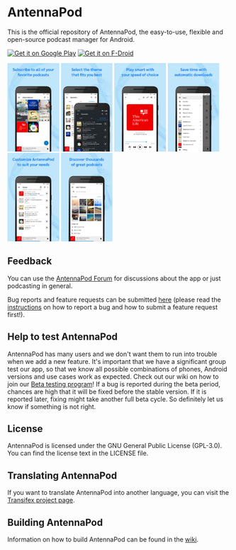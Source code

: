 # AntennaPod

This is the official repository of AntennaPod, the easy-to-use, flexible and open-source podcast manager for Android.

[<img src="https://play.google.com/intl/en_us/badges/images/generic/en_badge_web_generic.png"
      alt="Get it on Google Play"
      height="70">](https://play.google.com/store/apps/details?id=de.danoeh.antennapod)
[<img src="https://fdroid.gitlab.io/artwork/badge/get-it-on.png"
      alt="Get it on F-Droid"
      height="70">](https://f-droid.org/app/de.danoeh.antennapod)
      
<img src="https://raw.githubusercontent.com/AntennaPod/AntennaPod/develop/app/src/main/play/listings/en-US/graphics/phone-screenshots/00.png" alt="Screenshot 0" height="200"> <img src="https://raw.githubusercontent.com/AntennaPod/AntennaPod/develop/app/src/main/play/listings/en-US/graphics/phone-screenshots/01.png" alt="Screenshot 1" height="200"> <img src="https://raw.githubusercontent.com/AntennaPod/AntennaPod/develop/app/src/main/play/listings/en-US/graphics/phone-screenshots/02.png" alt="Screenshot 2" height="200"> <img src="https://raw.githubusercontent.com/AntennaPod/AntennaPod/develop/app/src/main/play/listings/en-US/graphics/phone-screenshots/03.png" alt="Screenshot 3" height="200"> <img src="https://raw.githubusercontent.com/AntennaPod/AntennaPod/develop/app/src/main/play/listings/en-US/graphics/phone-screenshots/04.png" alt="Screenshot 4" height="200"> <img src="https://raw.githubusercontent.com/AntennaPod/AntennaPod/develop/app/src/main/play/listings/en-US/graphics/phone-screenshots/05.png" alt="Screenshot 5" height="200">


## Feedback
You can use the [AntennaPod Forum](https://forum.antennapod.org/) for discussions about the app or just podcasting in general.

Bug reports and feature requests can be submitted [here](https://github.com/AntennaPod/AntennaPod/issues) (please read the [instructions](https://github.com/AntennaPod/AntennaPod/blob/master/CONTRIBUTING.md) on how to report a bug and how to submit a feature request first!).

## Help to test AntennaPod
AntennaPod has many users and we don't want them to run into trouble when we add a new feature. It's important that we have a significant group test our app, so that we know all possible combinations of phones, Android versions and use cases work as expected. Check out our wiki on how to join our [Beta testing program](https://antennapod.org/documentation/general/beta)! If a bug is reported during the beta period, chances are high that it will be fixed before the stable version. If it is reported later, fixing might take another full beta cycle. So definitely let us know if something is not right.

## License

AntennaPod is licensed under the GNU General Public License (GPL-3.0). You can find the license text in the LICENSE file.

## Translating AntennaPod
If you want to translate AntennaPod into another language, you can visit the [Transifex project page](https://www.transifex.com/antennapod/antennapod/).


## Building AntennaPod

Information on how to build AntennaPod can be found in the [wiki](https://github.com/AntennaPod/AntennaPod/wiki/Building-AntennaPod).

